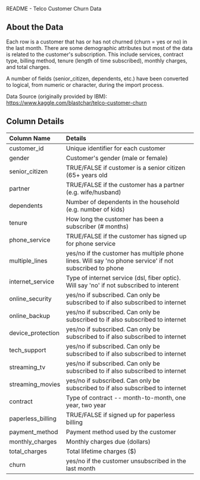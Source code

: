 README - Telco Customer Churn Data

## About the Data
Each row is a customer that has or has not churned (churn = yes or no) in the last month. There are some demographic attributes but most of the data is related to the customer's subscription. This include services, contract type, billing method, tenure (length of time subscribed), monthly charges, and total charges.

A number of fields (senior_citizen, dependents, etc.) have been converted to logical, from numeric or character, during the import process.

Data Source (originally provided by IBM): https://www.kaggle.com/blastchar/telco-customer-churn

## Column Details
| Column Name      | Details |
| :---             | :---    |
| customer_id      | Unique identifier for each customer |
| gender           | Customer's gender (male or female) |
| senior_citizen   | TRUE/FALSE if customer is a senior citizen (65+ years old |
| partner          | TRUE/FALSE if the customer has a partner (e.g. wife/husband) |
| dependents       | Number of dependents in the household (e.g. number of kids) |
| tenure           | How long the customer has been a subscriber (# months) |
| phone_service    | TRUE/FALSE if the customer has signed up for phone service |
| multiple_lines   | yes/no if the customer has multiple phone lines. Will say 'no phone service' if not subscribed to phone |
| internet_service | Type of internet service (dsl, fiber optic). Will say 'no' if not subscribed to interent |
| online_security  | yes/no if subscribed. Can only be subscribed to if also subscribed to internet |
| online_backup    | yes/no if subscribed. Can only be subscribed to if also subscribed to internet |
| device_protection| yes/no if subscribed. Can only be subscribed to if also subscribed to internet |
| tech_support     | yes/no if subscribed. Can only be subscribed to if also subscribed to internet |
| streaming_tv     | yes/no if subscribed. Can only be subscribed to if also subscribed to internet |
| streaming_movies | yes/no if subscribed. Can only be subscribed to if also subscribed to internet |
| contract         | Type of contract -- month-to-month, one year, two year |
| paperless_billing| TRUE/FALSE if signed up for paperless billing |
| payment_method   | Payment method used by the customer |
| monthly_charges  | Monthly charges due (dollars) |
| total_charges    | Total lifetime charges ($) |
| churn            | yes/no if the customer unsubscribed in the last month |
